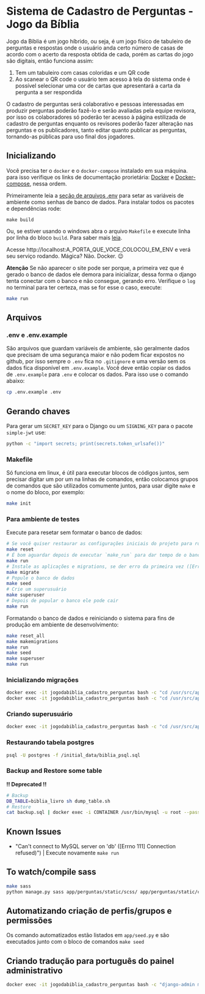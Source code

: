 # Sistema de Cadastro de Perguntas - Jogo da Bíblia

Jogo da Bíblia é um jogo híbrido, ou seja, é um jogo físico de tabuleiro de perguntas e respostas onde o usuário anda certo número de casas de acordo com o acerto da resposta obtida de cada, porém as cartas do jogo são digitais, então funciona assim:

1. Tem um tabuleiro com casas coloridas e um QR code
2. Ao scanear o QR code o usuário tem acesso à tela do sistema onde é possível selecionar uma cor de cartas que apresentará a carta da pergunta a ser respondida

O cadastro de perguntas será colaborativo e pessoas interessadas em produzir perguntas poderão fazê-lo e serão avaliadas pela equipe revisora, por isso os colaboradores só poderão ter acesso à página estilizada de cadastro de perguntas enquanto os revisores poderão fazer alteração nas perguntas e os publicadores, tanto editar quanto publicar as perguntas, tornando-as públicas para uso final dos jogadores.

## Inicializando

Você precisa ter o `docker` e o `docker-compose` instalado em sua máquina. para isso verifique os links de documentação prorietária: [Docker](https://docs.docker.com/engine/install/) e [Docker-compose](https://docs.docker.com/compose/install/), nessa ordem.

Primeiramente leia a [seção de arquivos .env](env) para setar as variáveis de ambiente como senhas de banco de dados. Para instalar todos os pacotes e dependências rode:

```
make build
```

Ou, se estiver usando o windows abra o arquivo `Makefile` e execute linha por linha do bloco `build`. Para saber mais [leia](makefile).

Acesse http://localhost:A_PORTA_QUE_VOCE_COLOCOU_EM_ENV e verá seu serviço rodando. Mágica? Não. Docker. 😉

**Atenção** Se não aparecer o site pode ser porque, a primeira vez que é gerado o banco de dados ele demora para inicializar, dessa forma o django tenta conectar com o banco e não consegue, gerando erro. Verifique o `log` no terminal para ter certeza, mas se for esse o caso, execute:

```bash
make run
```

## Arquivos

<a id="env"></a>

### .env e .env.example

<a id="env"></a>

São arquivos que guardam variáveis de ambiente, são geralmente dados que precisam de uma segurança maior e não podem ficar expostos no github, por isso sempre o `.env` fica no `.gitignore` e uma versão sem os dados fica disponível em `.env.example`. Você deve então copiar os dados de `.env.example` para `.env` e colocar os dados. Para isso use o comando abaixo:

```bash
cp .env.example .env
```

## Gerando chaves

Para gerar um `SECRET_KEY` para o Django ou um `SIGNING_KEY` para o pacote `simple-jwt` use:

```sh
python -c "import secrets; print(secrets.token_urlsafe())"
```

<a id="makefile"></a>

### Makefile

Só funciona em linux, é útil para executar blocos de códigos juntos, sem precisar digitar um por um na linhas de comandos, então colocamos grupos de comandos que são utilizados comumente juntos, para usar digite `make` e o nome do bloco, por exemplo:

```bash
make init
```

### Para ambiente de testes

Execute para resetar sem formatar o banco de dados:

```sh
# Se você quiser restaurar as configurações iniciais do projeto para rodar novamente como se fosse a primeira vez
make reset
# É bom aguardar depois de executar `make_run` para dar tempo de o banco de dados subir
make run
# Instale as aplicações e migrations, se der erro da primeira vez ([Errno 111] Connection refused)"), execute novamente
make migrate
# Popule o banco de dados
make seed
# Crie um superusuário
make superuser
# Depois de popular o banco ele pode cair
make run
```

Formatando o banco de dados e reiniciando o sistema para fins de produção em ambiente de desenvolvimento:

```sh
make reset_all
make makemigrations
make run
make seed
make superuser
make run
```

### Inicializando migrações

```sh
docker exec -it jogodabiblia_cadastro_perguntas bash -c "cd /usr/src/app/app && python manage.py makemigrations"
docker exec -it jogodabiblia_cadastro_perguntas bash -c "cd /usr/src/app/app && python manage.py migrate"
```

### Criando superusuário

```sh
docker exec -it jogodabiblia_cadastro_perguntas bash -c "cd /usr/src/app/app && python manage.py createsuperuser"
```

### Restaurando tabela postgres

```sh
psql -U postgres -f /initial_data/biblia_psql.sql
```

### Backup and Restore some table

**!! Deprecated !!**
```sh
# Backup
DB_TABLE=biblia_livro sh dump_table.sh
# Restore
cat backup.sql | docker exec -i CONTAINER /usr/bin/mysql -u root --password=root DATABASE
```

## Known Issues

- "Can't connect to MySQL server on 'db' ([Errno 111] Connection refused)") | Execute novamente `make run`

## To watch/compile sass

```sh
make sass
python manage.py sass app/perguntas/static/scss/ app/perguntas/static/css/ -t compressed
```

## Automatizando criação de perfis/grupos e permissões

Os comando automatizados estão listados em `app/seed.py` e são executados junto com o bloco de comandos `make seed`

## Criando tradução para português do painel administrativo

```bash
docker exec -it jogodabiblia_cadastro_perguntas bash -c "django-admin makemessages --locale=pt_BR"
```
